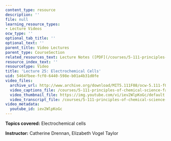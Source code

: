 ```yaml
---
content_type: resource
description: ''
file: null
learning_resource_types:
- Lecture Videos
ocw_type: ''
optional_tab_title: ''
optional_text: ''
parent_title: Video Lectures
parent_type: CourseSection
related_resources_text: Lecture Notes ([PDF](/courses/5-111-principles-of-chemical-science-fall-2008/resources/lecnotes25))
resource_index_text: ''
resourcetype: Video
title: 'Lecture 25: Electrochemical Cells'
uid: 5464fbee-fcf0-6440-598e-b01a4b31d0fe
video_files:
  archive_url: http://www.archive.org/download/MIT5.111F08/ocw-5.111-f08-lec25_300k.mp4
  video_captions_file: /courses/5-111-principles-of-chemical-science-fall-2008/3d32c22186585e9981aef71a76e8223c_iev2WlpKoGc.vtt
  video_thumbnail_file: https://img.youtube.com/vi/iev2WlpKoGc/default.jpg
  video_transcript_file: /courses/5-111-principles-of-chemical-science-fall-2008/0c72b3f89fba7caa77917f7e2a335819_iev2WlpKoGc.pdf
video_metadata:
  youtube_id: iev2WlpKoGc
---
```


**Topics covered:** Electrochemical cells

**Instructor:** Catherine Drennan, Elizabeth Vogel Taylor